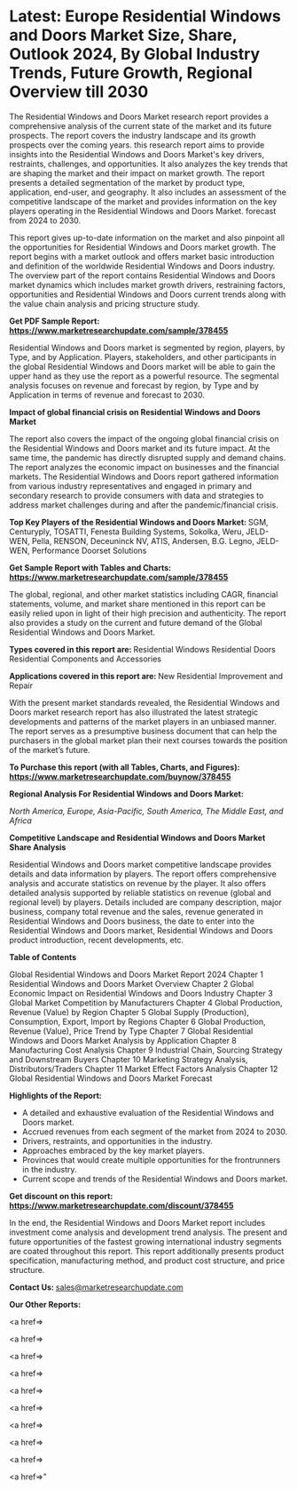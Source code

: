 # Latest: Europe Residential Windows and Doors Market Size, Share, Outlook 2024, By Global Industry Trends, Future Growth, Regional Overview till 2030

The Residential Windows and Doors Market research report provides a comprehensive analysis of the current state of the market and its future prospects. The report covers the industry landscape and its growth prospects over the coming years. this research report aims to provide insights into the Residential Windows and Doors Market's key drivers, restraints, challenges, and opportunities. It also analyzes the key trends that are shaping the market and their impact on market growth. The report presents a detailed segmentation of the market by product type, application, end-user, and geography. It also includes an assessment of the competitive landscape of the market and provides information on the key players operating in the Residential Windows and Doors Market. forecast from 2024 to 2030.

This report gives up-to-date information on the market and also pinpoint all the opportunities for Residential Windows and Doors market growth. The report begins with a market outlook and offers market basic introduction and definition of the worldwide Residential Windows and Doors industry. The overview part of the report contains Residential Windows and Doors market dynamics which includes market growth drivers, restraining factors, opportunities and Residential Windows and Doors current trends along with the value chain analysis and pricing structure study.

<strong><b>Get PDF Sample Report: <a href=https://www.marketresearchupdate.com/sample/378455>https://www.marketresearchupdate.com/sample/378455</a></b></strong>

Residential Windows and Doors market is segmented by region, players, by Type, and by Application. Players, stakeholders, and other participants in the global Residential Windows and Doors market will be able to gain the upper hand as they use the report as a powerful resource. The segmental analysis focuses on revenue and forecast by region, by Type and by Application in terms of revenue and forecast to 2030.

<strong><b>Impact of global financial crisis on Residential Windows and Doors Market</b></strong>

The report also covers the impact of the ongoing global financial crisis on the Residential Windows and Doors market and its future impact. At the same time, the pandemic has directly disrupted supply and demand chains. The report analyzes the economic impact on businesses and the financial markets. The Residential Windows and Doors report gathered information from various industry representatives and engaged in primary and secondary research to provide consumers with data and strategies to address market challenges during and after the pandemic/financial crisis.

<strong><b>Top Key Players of the Residential Windows and Doors Market:
</b></strong>SGM, Centuryply, TOSATTI, Fenesta Building Systems, Sokolka, Weru, JELD-WEN, Pella, RENSON, Deceuninck NV, ATIS, Andersen, B.G. Legno, JELD-WEN, Performance Doorset Solutions<strong><b>
</b></strong>

<strong><b>Get Sample Report with Tables and Charts: <a href=https://www.marketresearchupdate.com/sample/378455>https://www.marketresearchupdate.com/sample/378455</a></b></strong>

The global, regional, and other market statistics including CAGR, financial statements, volume, and market share mentioned in this report can be easily relied upon in light of their high precision and authenticity. The report also provides a study on the current and future demand of the Global Residential Windows and Doors Market.

<strong><b>Types covered in this report are:
</b></strong>Residential Windows
Residential Doors
Residential Components and Accessories<strong><b>
</b></strong>

<strong><b>Applications covered in this report are:
</b></strong>New Residential
Improvement and Repair<strong><b>
</b></strong>

With the present market standards revealed, the Residential Windows and Doors market research report has also illustrated the latest strategic developments and patterns of the market players in an unbiased manner. The report serves as a presumptive business document that can help the purchasers in the global market plan their next courses towards the position of the market’s future.

<strong><b>To Purchase this report (with all Tables, Charts, and Figures): <a href=https://www.marketresearchupdate.com/buynow/378455>https://www.marketresearchupdate.com/buynow/378455</a></b></strong>

<strong><b>Regional Analysis For Residential Windows and Doors Market:</b></strong>

<em><i>North America, Europe, Asia-Pacific, South America, The Middle East, and Africa</i></em>

<strong><b>Competitive Landscape and Residential Windows and Doors Market Share Analysis</b></strong>

Residential Windows and Doors market competitive landscape provides details and data information by players. The report offers comprehensive analysis and accurate statistics on revenue by the player. It also offers detailed analysis supported by reliable statistics on revenue (global and regional level) by players. Details included are company description, major business, company total revenue and the sales, revenue generated in Residential Windows and Doors business, the date to enter into the Residential Windows and Doors market, Residential Windows and Doors product introduction, recent developments, etc.

<strong><b>Table of Contents</b></strong>

Global Residential Windows and Doors Market Report 2024
Chapter 1 Residential Windows and Doors Market Overview
Chapter 2 Global Economic Impact on Residential Windows and Doors Industry
Chapter 3 Global Market Competition by Manufacturers
Chapter 4 Global Production, Revenue (Value) by Region
Chapter 5 Global Supply (Production), Consumption, Export, Import by Regions
Chapter 6 Global Production, Revenue (Value), Price Trend by Type
Chapter 7 Global Residential Windows and Doors Market Analysis by Application
Chapter 8 Manufacturing Cost Analysis
Chapter 9 Industrial Chain, Sourcing Strategy and Downstream Buyers
Chapter 10 Marketing Strategy Analysis, Distributors/Traders
Chapter 11 Market Effect Factors Analysis
Chapter 12 Global Residential Windows and Doors Market Forecast

<strong><b>Highlights of the Report:</b></strong>

- A detailed and exhaustive evaluation of the Residential Windows and Doors market.
- Accrued revenues from each segment of the market from 2024 to 2030.
- Drivers, restraints, and opportunities in the industry.
- Approaches embraced by the key market players.
- Provinces that would create multiple opportunities for the frontrunners in the industry.
- Current scope and trends of the Residential Windows and Doors market.

<strong><b>Get discount on this report: <a href=https://www.marketresearchupdate.com/discount/378455>https://www.marketresearchupdate.com/discount/378455</a></b></strong>

In the end, the Residential Windows and Doors Market report includes investment come analysis and development trend analysis. The present and future opportunities of the fastest growing international industry segments are coated throughout this report. This report additionally presents product specification, manufacturing method, and product cost structure, and price structure.

<strong><b>Contact Us:
</b></strong>sales@marketresearchupdate.com

<strong>Our Other Reports:</strong>

<a href=></a>

<a href=></a>

<a href=></a>

<a href=></a>

<a href=></a>

<a href=></a>

<a href=></a>

<a href=></a>

<a href=></a>

<a href=></a>"
